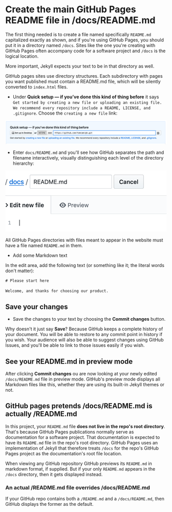 # Create the main GitHub Pages README file in /docs/README.md 

The first thing needed is to create a file named specifically `README.md` capitalized exactly as shown, 
and if you're using GitHub Pages, you should put it in a directory named `/docs`. 
Sites like the one you're creating with GitHub Pages often accompany code for a software project and `/docs` is the logical location.

More important, Jekyll expects your text to be in that directory as well.

GitHub pages sites use directory structures. Each subdirectory with pages you want published must contain
a README.md file, which will be silently converted to `index.html` files.

* Under **Quick setup — if you’ve done this kind of thing before** it says
`Get started by creating a new file or uploading an existing file. We recommend every repository include a README, LICENSE, and .gitignore`. 
Choose the `creating a new file` link:

![Creating a new repository](./assets/github-quick-setup.png)

* Enter `docs/README.md` and you'll see how GitHub separates the path and filename
interactively, visually distinguishing each level of the directory
hierarchy:

![Each slash creates a new directory](./assets/github-enter-directory-slash-filename.png)

All GitHub Pages directories with files meant to appear in the website
must have a file named `README.md` in them.

* Add some Markdown text

In the edit area, add the following text (or something like it; the literal words don't matter):

```
# Please start here

Welcome, and thanks for choosing our product.
```

## Save your changes

* Save the changes to your text by choosing the **Commit changes** button.

Why doesn't it just say **Save**? Because GitHub keeps a complete history of your document.
You will be able to restore to any commit point in history if you wish. Your audience will
also be able to suggest changes using GitHub Issues, and you'll be able to link to those
issues easily if you wish.

## See your README.md in preview mode

After clicking **Commit changes** ou are now looking at your newly edited `/docs/README.md` file in preview mode. GitHub's preview mode displays all Markdown files like this, whether
they are using its built-in Jekyll themes or not.

## GitHub pages pretends /docs/README.md is actually /README.md

In this project, your `README.md` file **does not live in the repo's root directory**. 
That's because GitHub Pages publications normally serve as documentation for a software project.
That documentation is expected to have its `README.md` file in the repo's root directory.
GitHub Pages uses an implementation of Jekyll that therefore treats `/docs` for the repo's
GitHub Pages project as the documentation's root file location.

When viewing any GitHub repository GitHub previews its `README.md` in markdown format, if supplied. But if
your only `README.md` appears in the `/docs` directory, then it gets displayed instead.

### An actual /README.md file overrides /docs/README.md

If your GitHub repo contains both a `/README.md` and a `/docs/README.md`, then GitHub displays the
former as the default.
